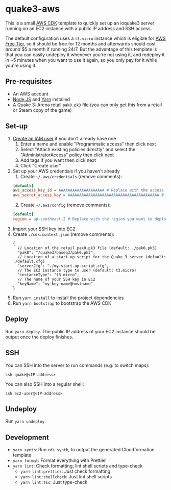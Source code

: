 # quake3-aws

This is a small [AWS CDK](https://docs.aws.amazon.com/cdk/latest/guide/home.html) template to quickly set up an ioquake3 server running on an EC2 instance with a public IP address and SSH access.

The default configuration uses a `t3.micro` instance which is eligible for [AWS Free Tier](https://aws.amazon.com/free/), so it should be free for 12 months and afterwards should cost _around_ \$5 a month if running 24/7. But the advantage of this template is that you can easily undeploy it whenever you're not using it, and redeploy it in ~5 minutes when you want to use it again, so you only pay for it while you're using it.

## Pre-requisites

- An AWS account
- [Node.JS](https://nodejs.org/) and [Yarn](https://yarnpkg.com/getting-started/install) installed
- A Quake 3: Arena retail `pak0.pk3` file (you can only get this from a retail or Steam copy of the game)

## Set-up

1.  [Create an IAM user](https://console.aws.amazon.com/iam/home#/users$new) if you don't already have one
    1. Enter a name and enable "Programmatic access" then click next
    2. Select "Attach existing policies directly" and select the "AdministratorAccess" policy then click next
    3. Add tags if you want then click next
    4. Click "Create user"
2.  Set up your AWS credentials if you haven't already
    1. Create `~/.aws/credentials` (remove comments):
    ```ini
    [default]
    aws_access_key_id = AAAAAAAAAAAAAAAAAAAA # Replace with the access key ID of your IAM user
    aws_secret_access_key = AAAAAAAAAAAAAAAAAAAAAAAAAAAAAAAAAAAAAAAA # Replace with the secret access key of your IAM user
    ```
    2. Create `~/.aws/config` (remove comments):
    ```ini
    [default]
    region = ap-southeast-2 # Replace with the region you want to deploy to
    ```
3.  [Import your SSH key into EC2](https://console.aws.amazon.com/ec2/v2/home#ImportKeyPair::)
4.  Create `./cdk.context.json` (remove comments):
    ```jsonc
    {
      // Location of the retail pak0.pk3 file (default: ./pak0.pk3)
      "pak0": "/quake3/baseq3/pak0.pk3",
      // Location of a start-up script for the Quake 3 server (default: ./default.cfg)
      "serverCfg": "./my-start-up-script.cfg",
      // The EC2 instance type to user (default: t3.micro)
      "instanceType": "t3.micro",
      // The name of your SSH key in EC2
      "keyName": "my-key-name@hostname"
    }
    ```
5.  Run `yarn install` to install the project dependencies
6.  Run `yarn bootstrap` to bootstrap the AWS CDK

## Deploy

Run `yarn deploy`. The public IP address of your EC2 instance should be output once the deploy finishes.

## SSH

You can SSH into the server to run commands (e.g. to switch maps):

```
ssh quake@<IP-address>
```

You can also SSH into a regular shell:

```
ssh ec2-user@<IP-address>
```

## Undeploy

Run `yarn undeploy`.

## Development

- `yarn synth`: Run `cdk synth`, to output the generated Cloudformation template
- `yarn format`: Format everything with Prettier
- `yarn lint`: Check formatting, lint shell scripts and type-check
  - `yarn lint:prettier`: Just check formatting
  - `yarn lint:shellcheck`: Just lint shell scripts
  - `yarn lint:tsc`: Just type-check
